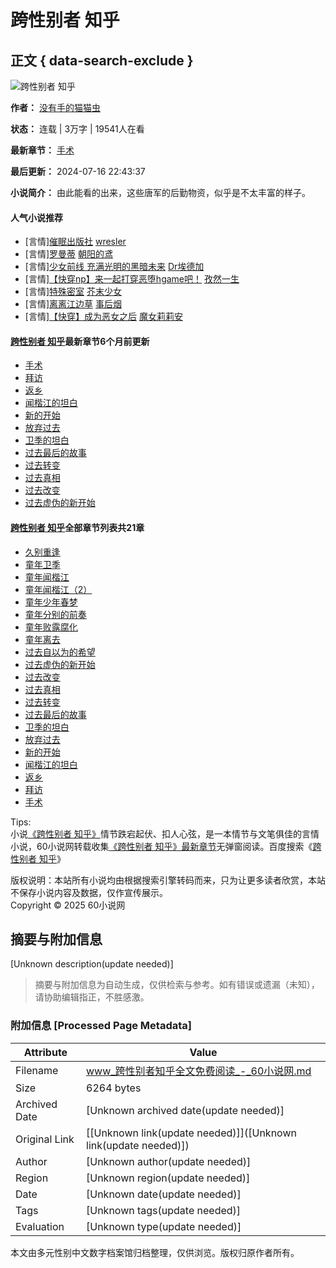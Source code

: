 # 跨性别者 知乎

## 正文 { data-search-exclude }


![跨性别者 知乎](https://www.toddwestmedia.com/images/47114/67c3face65360120f113d2f7341fdef7.jpg)

**作者：** [没有手的猫猫虫](https://www.toddwestmedia.com/zuozhe/%E6%B2%A1%E6%9C%89%E6%89%8B%E7%9A%84%E7%8C%AB%E7%8C%AB%E8%99%AB/ "没有手的猫猫虫")

**状态：** 连载 | 3万字 | 19541人在看

**最新章节：** [手术](https://www.toddwestmedia.com/kanshu/53791/1156643.html "手术")

**最后更新：** 2024-07-16 22:43:37

**小说简介：** 由此能看的出来，这些唐军的后勤物资，似乎是不太丰富的样子。

#### 人气小说推荐
- \[言情\][催眠出版社](https://www.toddwestmedia.com/5/12411/ "催眠出版社") [wresler](https://www.toddwestmedia.com/zuozhe/wresler/)
- \[言情\][罗曼蒂](https://www.toddwestmedia.com/29/36336/ "罗曼蒂") [朝阳的鸢](https://www.toddwestmedia.com/zuozhe/%E6%9C%9D%E9%98%B3%E7%9A%84%E9%B8%A2/)
- \[言情\][少女前线 充满光明的黑暗未来](https://www.toddwestmedia.com/36/43621/ "少女前线 充满光明的黑暗未来") [Dr埃德加](https://www.toddwestmedia.com/zuozhe/Dr%E5%9F%83%E5%BE%B7%E5%8A%A0/)
- \[言情\][【快穿np】来一起打穿恶堕hgame吧！](https://www.toddwestmedia.com/2/8777/ "【快穿np】来一起打穿恶堕hgame吧！") [孜然一生](https://www.toddwestmedia.com/zuozhe/%E5%AD%9C%E7%84%B6%E4%B8%80%E7%94%9F/)
- \[言情\][特殊密室](https://www.toddwestmedia.com/45/52611/ "特殊密室") [芥末少女](https://www.toddwestmedia.com/zuozhe/%E8%8A%A5%E6%9C%AB%E5%B0%91%E5%A5%B3/)
- \[言情\][离离江边草](https://www.toddwestmedia.com/0/6977/ "离离江边草") [事后烟](https://www.toddwestmedia.com/zuozhe/%E4%BA%8B%E5%90%8E%E7%83%9F/)
- \[言情\][【快穿】成为恶女之后](https://www.toddwestmedia.com/88/95225/ "【快穿】成为恶女之后") [魔女莉莉安](https://www.toddwestmedia.com/zuozhe/%E9%AD%94%E5%A5%B3%E8%8E%89%E8%8E%89%E5%AE%89/)

#### [跨性别者 知乎](https://www.toddwestmedia.com/langshu_83310132/ "跨性别者 知乎")最新章节6个月前更新

- [手术](https://www.toddwestmedia.com/langbook_83310132/1156643.html "手术")
- [拜访](https://www.toddwestmedia.com/langbook_83310132/1156642.html "拜访")
- [返乡](https://www.toddwestmedia.com/langbook_83310132/1156641.html "返乡")
- [闻楷江的坦白](https://www.toddwestmedia.com/langbook_83310132/1156640.html "闻楷江的坦白")
- [新的开始](https://www.toddwestmedia.com/langbook_83310132/1156639.html "新的开始")
- [放弃过去](https://www.toddwestmedia.com/langbook_83310132/1156638.html "放弃过去")
- [卫季的坦白](https://www.toddwestmedia.com/langbook_83310132/1156637.html "卫季的坦白")
- [过去最后的故事](https://www.toddwestmedia.com/langbook_83310132/1156636.html "过去最后的故事")
- [过去转变](https://www.toddwestmedia.com/langbook_83310132/1156635.html "过去转变")
- [过去真相](https://www.toddwestmedia.com/langbook_83310132/1156634.html "过去真相")
- [过去改变](https://www.toddwestmedia.com/langbook_83310132/1156633.html "过去改变")
- [过去虚伪的新开始](https://www.toddwestmedia.com/langbook_83310132/1156632.html "过去虚伪的新开始")

#### [跨性别者 知乎](https://www.toddwestmedia.com/langshu_83310132/ "跨性别者 知乎")全部章节列表共21章

- [久别重逢](https://www.toddwestmedia.com/langbook_83310132/1156623.html "久别重逢")
- [童年卫季](https://www.toddwestmedia.com/langbook_83310132/1156624.html "童年卫季")
- [童年闻楷江](https://www.toddwestmedia.com/langbook_83310132/1156625.html "童年闻楷江")
- [童年闻楷江（2）](https://www.toddwestmedia.com/langbook_83310132/1156626.html "童年闻楷江（2）")
- [童年少年春梦](https://www.toddwestmedia.com/langbook_83310132/1156627.html "童年少年春梦")
- [童年分别的前奏](https://www.toddwestmedia.com/langbook_83310132/1156628.html "童年分别的前奏")
- [童年败露腐化](https://www.toddwestmedia.com/langbook_83310132/1156629.html "童年败露腐化")
- [童年离去](https://www.toddwestmedia.com/langbook_83310132/1156630.html "童年离去")
- [过去自以为的希望](https://www.toddwestmedia.com/langbook_83310132/1156631.html "过去自以为的希望")
- [过去虚伪的新开始](https://www.toddwestmedia.com/langbook_83310132/1156632.html "过去虚伪的新开始")
- [过去改变](https://www.toddwestmedia.com/langbook_83310132/1156633.html "过去改变")
- [过去真相](https://www.toddwestmedia.com/langbook_83310132/1156634.html "过去真相")
- [过去转变](https://www.toddwestmedia.com/langbook_83310132/1156635.html "过去转变")
- [过去最后的故事](https://www.toddwestmedia.com/langbook_83310132/1156636.html "过去最后的故事")
- [卫季的坦白](https://www.toddwestmedia.com/langbook_83310132/1156637.html "卫季的坦白")
- [放弃过去](https://www.toddwestmedia.com/langbook_83310132/1156638.html "放弃过去")
- [新的开始](https://www.toddwestmedia.com/langbook_83310132/1156639.html "新的开始")
- [闻楷江的坦白](https://www.toddwestmedia.com/langbook_83310132/1156640.html "闻楷江的坦白")
- [返乡](https://www.toddwestmedia.com/langbook_83310132/1156641.html "返乡")
- [拜访](https://www.toddwestmedia.com/langbook_83310132/1156642.html "拜访")
- [手术](https://www.toddwestmedia.com/langbook_83310132/1156643.html "手术")

Tips:  
小说[《跨性别者 知乎》](https://www.toddwestmedia.com/langshu_83310132/ "跨性别者 知乎")情节跌宕起伏、扣人心弦，是一本情节与文笔俱佳的言情小说，60小说网转载收集[《跨性别者 知乎》最新章节](https://www.toddwestmedia.com/langshu_83310132/ "跨性别者 知乎最新章节")无弹窗阅读。百度搜索《[跨性别者 知乎](https://www.baidu.com/s?wd=%e8%b7%a8%e6%80%a7%e5%88%ab%e8%80%85%20%e7%9f%a5%e4%b9%8egl&si=www.toddwestmedia.com&ct=2097152 "跨性别者 知乎")》

版权说明：本站所有小说均由根据搜索引擎转码而来，只为让更多读者欣赏，本站不保存小说内容及数据，仅作宣传展示。  
Copyright © 2025 60小说网 
<!-- tcd_original_link https://www.toddwestmedia.com/langshu_83310132/ -->


## 摘要与附加信息

<!-- tcd_abstract -->
[Unknown description(update needed)]
<!-- tcd_abstract_end -->

> 摘要与附加信息为自动生成，仅供检索与参考。如有错误或遗漏（未知），请协助编辑指正，不胜感激。

### 附加信息 [Processed Page Metadata]

| Attribute       | Value                                  |
|-----------------|----------------------------------------|
| Filename        | www_跨性别者知乎全文免费阅读_-_60小说网.md                             |
| Size            | 6264 bytes                           |
| Archived Date   | [Unknown archived date(update needed)]                             |
| Original Link   | [[Unknown link(update needed)]]([Unknown link(update needed)])                       |
| Author          | [Unknown author(update needed)]                               |
| Region          | [Unknown region(update needed)]                               |
| Date            | [Unknown date(update needed)]                                 |
| Tags            | [Unknown tags(update needed)]                                 |
| Evaluation            | [Unknown type(update needed)]                                 |
<!-- tcd_table_end -->

本文由多元性别中文数字档案馆归档整理，仅供浏览。版权归原作者所有。
